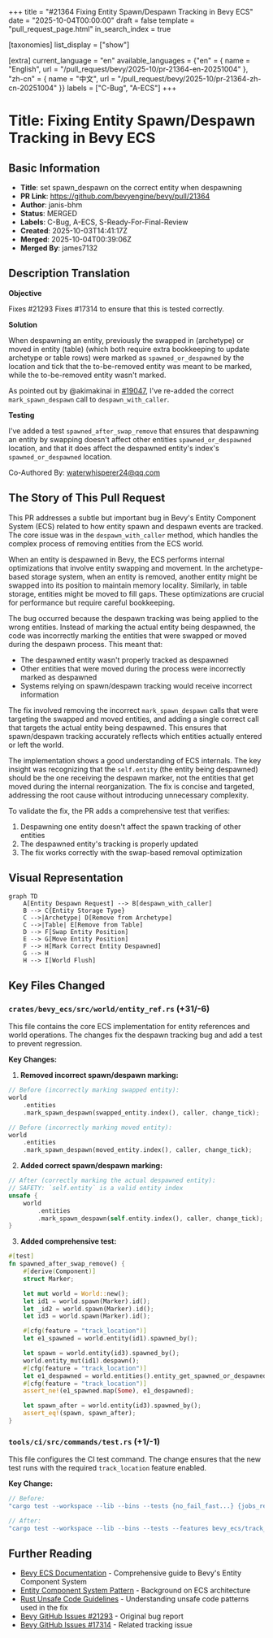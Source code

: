 +++
title = "#21364 Fixing Entity Spawn/Despawn Tracking in Bevy ECS"
date = "2025-10-04T00:00:00"
draft = false
template = "pull_request_page.html"
in_search_index = true

[taxonomies]
list_display = ["show"]

[extra]
current_language = "en"
available_languages = {"en" = { name = "English", url = "/pull_request/bevy/2025-10/pr-21364-en-20251004" }, "zh-cn" = { name = "中文", url = "/pull_request/bevy/2025-10/pr-21364-zh-cn-20251004" }}
labels = ["C-Bug", "A-ECS"]
+++

# Title: Fixing Entity Spawn/Despawn Tracking in Bevy ECS

## Basic Information
- **Title**: set spawn_despawn on the correct entity when despawning
- **PR Link**: https://github.com/bevyengine/bevy/pull/21364
- **Author**: janis-bhm
- **Status**: MERGED
- **Labels**: C-Bug, A-ECS, S-Ready-For-Final-Review
- **Created**: 2025-10-03T14:41:17Z
- **Merged**: 2025-10-04T00:39:06Z
- **Merged By**: james7132

## Description Translation
**Objective**

Fixes #21293
Fixes #17314 to ensure that this is tested correctly.

**Solution**

When despawning an entity, previously the swapped in (archetype) or moved in entity (table) (which both require extra bookkeeping to update archetype or table rows) were marked as `spawned_or_despawned` by the location and tick that the to-be-removed entity was meant to be marked, while the to-be-removed entity wasn't marked.

As pointed out by @akimakinai in [#19047](https://github.com/bevyengine/bevy/pull/19047), I've re-added the correct `mark_spawn_despawn` call to `despawn_with_caller`.

**Testing**

I've added a test `spawned_after_swap_remove` that ensures that despawning an entity by swapping doesn't affect other entities `spawned_or_despawned` location, and that it does affect the despawned entity's index's `spawned_or_despawned` location.

Co-Authored By: waterwhisperer24@qq.com

## The Story of This Pull Request

This PR addresses a subtle but important bug in Bevy's Entity Component System (ECS) related to how entity spawn and despawn events are tracked. The core issue was in the `despawn_with_caller` method, which handles the complex process of removing entities from the ECS world.

When an entity is despawned in Bevy, the ECS performs internal optimizations that involve entity swapping and movement. In the archetype-based storage system, when an entity is removed, another entity might be swapped into its position to maintain memory locality. Similarly, in table storage, entities might be moved to fill gaps. These optimizations are crucial for performance but require careful bookkeeping.

The bug occurred because the despawn tracking was being applied to the wrong entities. Instead of marking the actual entity being despawned, the code was incorrectly marking the entities that were swapped or moved during the despawn process. This meant that:

- The despawned entity wasn't properly tracked as despawned
- Other entities that were moved during the process were incorrectly marked as despawned
- Systems relying on spawn/despawn tracking would receive incorrect information

The fix involved removing the incorrect `mark_spawn_despawn` calls that were targeting the swapped and moved entities, and adding a single correct call that targets the actual entity being despawned. This ensures that spawn/despawn tracking accurately reflects which entities actually entered or left the world.

The implementation shows a good understanding of ECS internals. The key insight was recognizing that the `self.entity` (the entity being despawned) should be the one receiving the despawn marker, not the entities that get moved during the internal reorganization. The fix is concise and targeted, addressing the root cause without introducing unnecessary complexity.

To validate the fix, the PR adds a comprehensive test that verifies:
1. Despawning one entity doesn't affect the spawn tracking of other entities
2. The despawned entity's tracking is properly updated
3. The fix works correctly with the swap-based removal optimization

## Visual Representation

```mermaid
graph TD
    A[Entity Despawn Request] --> B[despawn_with_caller]
    B --> C{Entity Storage Type}
    C -->|Archetype| D[Remove from Archetype]
    C -->|Table| E[Remove from Table]
    D --> F[Swap Entity Position]
    E --> G[Move Entity Position]
    F --> H[Mark Correct Entity Despawned]
    G --> H
    H --> I[World Flush]
```

## Key Files Changed

### `crates/bevy_ecs/src/world/entity_ref.rs` (+31/-6)

This file contains the core ECS implementation for entity references and world operations. The changes fix the despawn tracking bug and add a test to prevent regression.

**Key Changes:**

1. **Removed incorrect spawn/despawn marking:**
```rust
// Before (incorrectly marking swapped entity):
world
    .entities
    .mark_spawn_despawn(swapped_entity.index(), caller, change_tick);

// Before (incorrectly marking moved entity):  
world
    .entities
    .mark_spawn_despawn(moved_entity.index(), caller, change_tick);
```

2. **Added correct spawn/despawn marking:**
```rust
// After (correctly marking the actual despawned entity):
// SAFETY: `self.entity` is a valid entity index
unsafe {
    world
        .entities
        .mark_spawn_despawn(self.entity.index(), caller, change_tick);
}
```

3. **Added comprehensive test:**
```rust
#[test]
fn spawned_after_swap_remove() {
    #[derive(Component)]
    struct Marker;

    let mut world = World::new();
    let id1 = world.spawn(Marker).id();
    let _id2 = world.spawn(Marker).id();
    let id3 = world.spawn(Marker).id();

    #[cfg(feature = "track_location")]
    let e1_spawned = world.entity(id1).spawned_by();

    let spawn = world.entity(id3).spawned_by();
    world.entity_mut(id1).despawn();
    #[cfg(feature = "track_location")]
    let e1_despawned = world.entities().entity_get_spawned_or_despawned_by(id1);
    #[cfg(feature = "track_location")]
    assert_ne!(e1_spawned.map(Some), e1_despawned);

    let spawn_after = world.entity(id3).spawned_by();
    assert_eq!(spawn, spawn_after);
}
```

### `tools/ci/src/commands/test.rs` (+1/-1)

This file configures the CI test command. The change ensures that the new test runs with the required `track_location` feature enabled.

**Key Change:**
```rust
// Before:
"cargo test --workspace --lib --bins --tests {no_fail_fast...} {jobs_ref...} -- {test_threads_ref...}"

// After:
"cargo test --workspace --lib --bins --tests --features bevy_ecs/track_location {no_fail_fast...} {jobs_ref...} -- {test_threads_ref...}"
```

## Further Reading

- [Bevy ECS Documentation](https://docs.rs/bevy_ecs/latest/bevy_ecs/) - Comprehensive guide to Bevy's Entity Component System
- [Entity Component System Pattern](https://en.wikipedia.org/wiki/Entity_component_system) - Background on ECS architecture
- [Rust Unsafe Code Guidelines](https://rust-lang.github.io/unsafe-code-guidelines/) - Understanding unsafe code patterns used in the fix
- [Bevy GitHub Issues #21293](https://github.com/bevyengine/bevy/issues/21293) - Original bug report
- [Bevy GitHub Issues #17314](https://github.com/bevyengine/bevy/issues/17314) - Related tracking issue